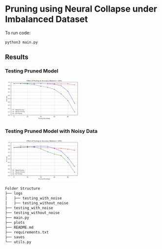 # Pruning using Neural Collapse under Imbalanced Dataset

To run code:
```
python3 main.py
```


## Results
<p align="center">
  <h3>Testing Pruned Model</h3>
  <img src="https://github.com/noopur-zambare/nc_pruning/blob/main/testing_without_noise/10%25.png" alt="Testing Pruned Model 1" title="Testing Pruned Model" width="48%">
  <h3>Testing Pruned Model with Noisy Data</h3>
  <img src="https://github.com/noopur-zambare/nc_pruning/blob/main/testing_with_noise/10%25.png" alt="Testing Pruned Model 2" title="Testing Pruned Model with Noisy Data" width="48%">
</p>



```
Folder Structure
├── logs
│   ├── testing_with_noise
│   ├── testing_without_noise
├── testing_with_noise
├── testing_without_noise
├── main.py
├── plots
├── README.md
├── requirements.txt
├── saves
└── utils.py
```